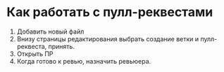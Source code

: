 # Как работать с пулл-реквестами


1. Добавить новый файл
2. Внизу страницы редактирования выбрать создание ветки и пулл-реквеста, принять.
3. Открыть ПР
4. Когда готово к ревью, назначить ревьюера. 
